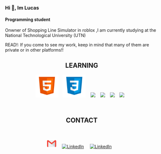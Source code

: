 ### Hi 👋, Im Lucas
#### Programming student

Onwner of Shopping Line Simulator in roblox ,I am currently studying at the National Technological University (UTN)

READ!: If you come to see my work, keep in mind that many of them are private or in other platforms!!

<h2 align="center">
  LEARNING
 </h2>
 
 <p align="center">
  <code><img height="75" src="https://github.com/chandan-reddy-k/chandan-reddy-k/blob/master/assets/html.png"></code> &nbsp;&nbsp;
  <code><img height="75" src="https://github.com/chandan-reddy-k/chandan-reddy-k/blob/master/assets/css.png"></code> &nbsp;&nbsp;
  <code><img height="75" src="https://upload.wikimedia.org/wikipedia/commons/c/c3/Python-logo-notext.svg"></code> &nbsp;&nbsp;
  <code><img height="75" src="https://img.icons8.com/?size=100&id=13679&format=png&color=000000"></code> &nbsp;&nbsp;
  <code><img height="75" src="https://upload.wikimedia.org/wikipedia/commons/d/d7/Sql_data_base_with_logo.svg"></code> &nbsp;&nbsp;
  <code><img height="75" src="https://upload.wikimedia.org/wikipedia/commons/1/18/ISO_C%2B%2B_Logo.svg"></code> &nbsp;&nbsp;
</p>
<br/>
<p align="center">
</p>

<h2 align="center">
 CONTACT
 </h2>
 <br/>
<p align="center">
  <a href="mailto:lucasforlino2001@gmail.com"><img src="https://github.com/chandan-reddy-k/chandan-reddy-k/blob/master/assets/gmail.svg" width="30px" alt="mail"></a> &nbsp; &nbsp;
  <a href="https://www.linkedin.com/in/lucasforlino/"><img src="https://upload.wikimedia.org/wikipedia/commons/8/81/LinkedIn_icon.svg" width="30px" alt="LinkedIn"></a> &nbsp; &nbsp;
  <a href="https://www.instagram.com/lucasforlino/"><img src="https://upload.wikimedia.org/wikipedia/commons/9/95/Instagram_logo_2022.svg" width="30px" alt="LinkedIn"></a> &nbsp; &nbsp;
 








